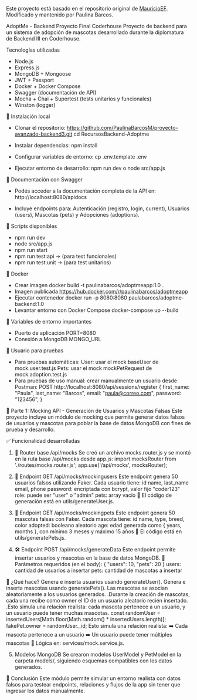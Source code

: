 Este proyecto está basado en el repositorio original de [MauricioEF](https://github.com/usuario-original).
Modificado y mantenido por Paulina Barcos.

AdoptMe - Backend Proyecto Final Coderhouse
Proyecto de backend para un sistema de adopción de mascotas desarrollado durante la diplomatura de Backend III en Coderhouse.

Tecnologías utilizadas
- Node.js
- Express.js
- MongoDB + Mongoose
- JWT + Passport
- Docker + Docker Compose
- Swagger (documentación de API)
- Mocha + Chai + Supertest (tests unitarios y funcionales)
- Winston (logger)

📌 Instalación local
- Clonar el repositorio:
  https://github.com/PaulinaBarcosM/proyecto-avanzado-backend3.git
  cd RecursosBackend-Adoptme

- Instalar dependencias:
  npm install

- Configurar variables de entorno:
  cp .env.template .env

- Ejecutar entorno de desarrollo:
  npm run dev o node src/app.js

📌 Documentación con Swagger
-  Podés acceder a la documentación completa de la API en:
  http://localhost:8080/apidocs

- Incluye endpoints para:
  Autenticación (registro, login, current), Usuarios (users), Mascotas (pets) y Adopciones (adoptions).

📌 Scripts disponibles
- npm run dev 
- node src/app.js
- npm run start
- npm run test:api -> (para test funcionales)
- npm run test:unit -> (para test unitarios)

📌 Docker
- Crear imagen
  docker build -t paulinabarcos/adoptmeapp:1.0 .
- Imagen publicada
  https://hub.docker.com/r/paulinabarcos/adoptmeapp
- Ejecutar contenedor
  docker run -p 8080:8080 paulabarcos/adoptme-backend:1.0
- Levantar entorno con Docker Compose
  docker-compose up --build

📌 Variables de entorno importantes
- Puerto de aplicación
  PORT=8080
- Conexión a MongoDB
  MONGO_URL

📌 Usuario para pruebas
- Para pruebas automáticas:
    User:
    usar el mock baseUser de mock.user.test.js
    Pets:
    usar el mock mockPetRequest de mock.adoption.test.js
- Para pruebas de uso manual:
  crear manualmente un usuario desde Postman: POST http://localhost:8080/api/sessions/register
    {
      first_name: "Paula",
      last_name: "Barcos",
      email: "paula@correo.com",
      password: "123456",
    }

🐶 Parte 1: Mocking API - Generación de Usuarios y Mascotas Falsas
Este proyecto incluye un módulo de mocking que permite generar datos falsos de usuarios y mascotas para poblar la base de datos MongoDB con fines de prueba y desarrollo.

✅ Funcionalidad desarrolladas

1. 🔗 Router base /api/mocks
   Se creó un archivo mocks.router.js y se montó en la ruta base /api/mocks desde app.js:
   import mocksRouter from './routes/mocks.router.js';
   app.use('/api/mocks', mocksRouter);

2. 🧍 Endpoint GET /api/mocks/mockingusers
   Este endpoint genera 50 usuarios falsos utilizando Faker.
   Cada usuario tiene:
   id
   name, last_name
   email, phone
   password: encriptada con bcrypt, valor fijo "coder123"
   role: puede ser "user" o "admin"
   pets: array vacío
   📁 El código de generación está en utils/generateUser.js.

3. 🐾 Endpoint GET /api/mocks/mockingpets
   Este endpoint genera 50 mascotas falsas con Faker.
   Cada mascota tiene:
   id
   name, type, breed, color
   adopted: booleano aleatorio
   age: edad generada como { years, months }, con mínimo 3 meses y máximo 15 años
   📁 El código está en utils/generatePets.js.

4. 🛠️ Endpoint POST /api/mocks/generateData
   Este endpoint permite insertar usuarios y mascotas en la base de datos MongoDB.
   🔧 Parámetros requeridos (en el body):
   {
   "users": 10,
   "pets": 20
   }
   users: cantidad de usuarios a insertar
   pets: cantidad de mascotas a insertar

🧠 ¿Qué hace?
Genera e inserta usuarios usando generateUser().
Genera e inserta mascotas usando generatePets().
Las mascotas se asocian aleatoriamente a los usuarios generados.
.Durante la creación de mascotas, cada una recibe como owner el ID de un usuario aleatorio recién insertado.
.Esto simula una relación realista: cada mascota pertenece a un usuario, y un usuario puede tener muchas mascotas.
const randomUser = insertedUsers[Math.floor(Math.random() * insertedUsers.length)];
fakePet.owner = randomUser.\_id;
Esto simula una relación realista:
➡️ Cada mascota pertenece a un usuario
➡️ Un usuario puede tener múltiples mascotas
📁 Lógica en: services/mock.service.js.

5. Modelos MongoDB
   Se crearon modelos UserModel y PetModel en la carpeta models/, siguiendo esquemas compatibles con los datos generados.

📌 Conclusión
Este módulo permite simular un entorno realista con datos falsos para testear endpoints, relaciones y flujos de la app sin tener que ingresar los datos manualmente.
